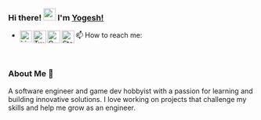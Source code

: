 ### Hi there! <img src="https://github.com/TheDudeThatCode/TheDudeThatCode/blob/master/Assets/Hi.gif" width="25px"> I'm [Yogesh!](https://www.linkedin.com/in/yogesh-bhardwaj-61a005157/)

- 📫 How to reach me:
  <a href="https://www.linkedin.com/in/yogesh-bhardwaj-61a005157/">
    <img align="left" width="24px" src="https://cdn.jsdelivr.net/npm/simple-icons@v3/icons/linkedin.svg" alt="LinkedIn" />
  </a>
  <a href="https://twitter.com/impirios">
    <img align="left" width="26px" src="https://cdn.jsdelivr.net/npm/simple-icons@v3/icons/twitter.svg" alt="Twitter" />
  </a>
  <a href="mailto:yb2112001@gmail.com">
    <img align="left" width="26px" src="https://cdn.jsdelivr.net/npm/simple-icons@v3/icons/gmail.svg" alt="Gmail" />
  </a>
  <a href="https://stackoverflow.com/users/10478788/impirios">
    <img align="left" width="26px" src="https://cdn.jsdelivr.net/npm/simple-icons@3.13.0/icons/stackoverflow.svg" alt="StackOverflow" />
  </a>

<br />

### About Me 🚀
A software engineer and game dev hobbyist with a passion for learning and building innovative solutions. I love working on projects that challenge my skills and help me grow as an engineer.

<!--
**impirios/impirios** is a ✨ _special_ ✨ repository because its `README.md` (this file) appears on your GitHub profile.

Here are some ideas to get you started:

- 🔭 I’m currently working on ...
- 🌱 I’m currently learning ...
- 👯 I’m looking to collaborate on ...
- 🤔 I’m looking for help with ...
- 💬 Ask me about ...
- 📫 How to reach me: ...
- 😄 Pronouns: ...
- ⚡ Fun fact: ...
-->

